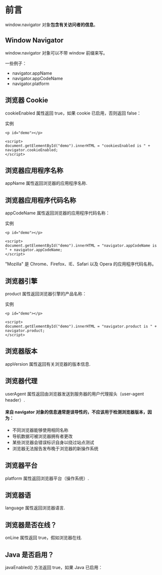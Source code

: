 # 前言

window.navigator 对象**包含有关访问者的信息**。

## Window Navigator

window.navigator 对象可以不带 window 前缀来写。

一些例子：

- navigator.appName
- navigator.appCodeName
- navigator.platform

## 浏览器 Cookie

cookieEnabled 属性返回 true，如果 cookie 已启用，否则返回 false：

实例

```
<p id="demo"></p>

<script>
document.getElementById("demo").innerHTML = "cookiesEnabled is " + navigator.cookieEnabled;
</script>
```

## 浏览器应用程序名称

appName 属性返回浏览器的应用程序名称.

## 浏览器应用程序代码名称

appCodeName 属性返回浏览器的应用程序代码名称：

实例
```
<p id="demo"></p>

<script>
document.getElementById("demo").innerHTML = "navigator.appCodeName is " + navigator.appCodeName;
</script>
```

"Mozilla" 是 Chrome、Firefox、IE、Safari 以及 Opera 的应用程序代码名称。

## 浏览器引擎

product 属性返回浏览器引擎的产品名称：

实例
```
<p id="demo"></p>

<script>
document.getElementById("demo").innerHTML = "navigator.product is " + navigator.product;
</script>
```

## 浏览器版本

appVersion 属性返回有关浏览器的版本信息.

## 浏览器代理

userAgent 属性返回由浏览器发送到服务器的用户代理报头（user-agent header）.

#### 来自 navigator 对象的信息通常是误导性的，不应该用于检测浏览器版本，因为：

- 不同浏览器能够使用相同名称
- 导航数据可被浏览器拥有者更改
- 某些浏览器会错误标识自身以绕过站点测试
- 浏览器无法报告发布晚于浏览器的新操作系统

## 浏览器平台

platform 属性返回浏览器平台（操作系统）.

## 浏览器语
language 属性返回浏览器语言.

## 浏览器是否在线？
onLine 属性返回 true，假如浏览器在线.

## Java 是否启用？

javaEnabled() 方法返回 true，如果 Java 已启用：